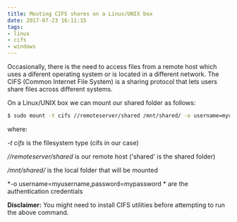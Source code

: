 ```yaml
---
title: Mouting CIFS shares on a Linux/UNIX box  
date: 2017-07-23 16:11:15
tags:
- linux
- cifs
- windows
---
```


Occasionally, there is the need to access files from a remote host which uses a diferent operating system or is located in a different network. The CIFS (Common Internet File System) is a sharing protocol that lets users share files across different systems. 

On a Linux/UNIX box we can mount our shared folder as follows:

```bash
$ sudo mount -t cifs //remoteserver/shared /mnt/shared/ -o username=myusername,password=mypassword --verbose
```

where:

*-t cifs* is the filesystem type (cifs in our case)

*//remoteserver/shared* is our remote host ('shared' is the shared folder)

*/mnt/shared/* is the local folder that will be mounted

*-o username=myusername,password=mypassword * are the authentication credentials

__Disclaimer:__ You might need to install CIFS utilities before attempting to run the above command.